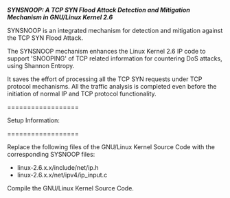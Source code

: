 ***SYNSNOOP: A TCP SYN Flood Attack Detection and Mitigation Mechanism in GNU/Linux Kernel 2.6***


SYNSNOOP is an integrated mechanism for detection and mitigation against the TCP SYN Flood 
Attack. 

The SYNSNOOP mechanism enhances the Linux Kernel 2.6 IP code to support 'SNOOPING' of TCP 
related information for countering DoS attacks, using Shannon Entropy.

It saves the effort of processing all the TCP SYN requests under TCP protocol mechanisms. 
All the traffic analysis is completed even before the initiation of normal IP and TCP 
protocol functionality. 

==================

Setup Information:

==================

Replace the following files of the GNU/Linux Kernel Source Code with the corresponding 
SYSNOOP files:

* linux-2.6.x.x/include/net/ip.h
* linux-2.6.x.x/net/ipv4/ip_input.c

Compile the GNU/Linux Kernel Source Code.



